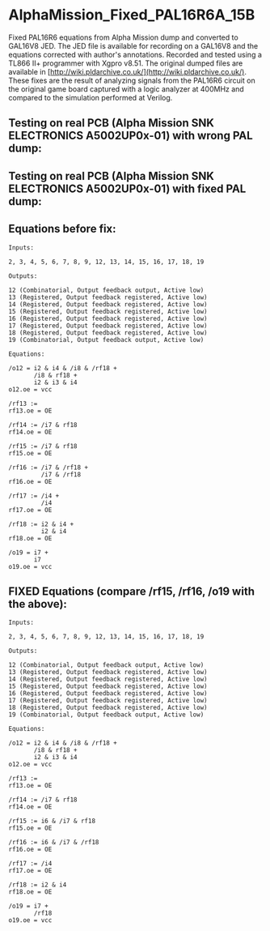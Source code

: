 # AlphaMission_Fixed_PAL16R6A_15B
Fixed PAL16R6 equations from Alpha Mission dump and converted to GAL16V8 JED.  The JED file is available for recording on a GAL16V8 and the equations corrected with author's annotations. Recorded and tested using a TL866 II+ programmer with Xgpro v8.51. The original dumped files are available in [http://wiki.pldarchive.co.uk/](http://wiki.pldarchive.co.uk/).
These fixes are the result of analyzing signals from the PAL16R6 circuit on the original game board captured with a logic analyzer at 400MHz and compared to the simulation performed at Verilog.

## Testing on real PCB (Alpha Mission SNK ELECTRONICS A5002UP0x-01) with wrong PAL dump:

## Testing on real PCB (Alpha Mission SNK ELECTRONICS A5002UP0x-01) with fixed PAL dump:

## Equations before fix:
```
Inputs:

2, 3, 4, 5, 6, 7, 8, 9, 12, 13, 14, 15, 16, 17, 18, 19

Outputs:

12 (Combinatorial, Output feedback output, Active low)
13 (Registered, Output feedback registered, Active low)
14 (Registered, Output feedback registered, Active low)
15 (Registered, Output feedback registered, Active low)
16 (Registered, Output feedback registered, Active low)
17 (Registered, Output feedback registered, Active low)
18 (Registered, Output feedback registered, Active low)
19 (Combinatorial, Output feedback output, Active low)

Equations:

/o12 = i2 & i4 & /i8 & /rf18 +
       /i8 & rf18 +
       i2 & i3 & i4
o12.oe = vcc

/rf13 :=
rf13.oe = OE

/rf14 := /i7 & rf18
rf14.oe = OE

/rf15 := /i7 & rf18
rf15.oe = OE

/rf16 := /i7 & /rf18 +
         /i7 & /rf18
rf16.oe = OE

/rf17 := /i4 +
         /i4
rf17.oe = OE

/rf18 := i2 & i4 +
         i2 & i4
rf18.oe = OE

/o19 = i7 +
       i7
o19.oe = vcc
```
## FIXED Equations (compare /rf15, /rf16, /o19 with the above):
```
Inputs:

2, 3, 4, 5, 6, 7, 8, 9, 12, 13, 14, 15, 16, 17, 18, 19

Outputs:

12 (Combinatorial, Output feedback output, Active low)
13 (Registered, Output feedback registered, Active low)
14 (Registered, Output feedback registered, Active low)
15 (Registered, Output feedback registered, Active low)
16 (Registered, Output feedback registered, Active low)
17 (Registered, Output feedback registered, Active low)
18 (Registered, Output feedback registered, Active low)
19 (Combinatorial, Output feedback output, Active low)

Equations:

/o12 = i2 & i4 & /i8 & /rf18 +
       /i8 & rf18 +
       i2 & i3 & i4
o12.oe = vcc

/rf13 := 
rf13.oe = OE

/rf14 := /i7 & rf18
rf14.oe = OE

/rf15 := i6 & /i7 & rf18
rf15.oe = OE

/rf16 := i6 & /i7 & /rf18
rf16.oe = OE

/rf17 := /i4
rf17.oe = OE

/rf18 := i2 & i4
rf18.oe = OE

/o19 = i7 +
       /rf18
o19.oe = vcc
```
